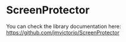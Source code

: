 # ScreenProtector

You can check the library documentation here: https://github.com/jmvictorio/ScreenProtector
